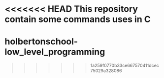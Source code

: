 <<<<<<< HEAD
This repository contain some commands uses in C
=======
# holbertonschool-low_level_programming
>>>>>>> 1a259f0770b33ce667570411dcec75029a328086
